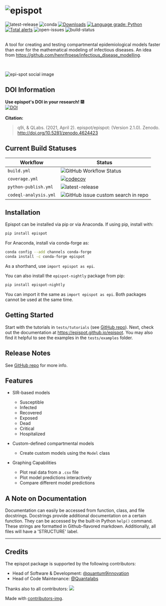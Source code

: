 # ![epispot](https://i.ibb.co/hXMjrCV/epi-spot.png)
![latest-release](https://shields.mitmproxy.org/pypi/v/epispot.svg?color=success)
![conda](https://anaconda.org/conda-forge/epispot/badges/installer/conda.svg)
[![Downloads](https://pepy.tech/badge/epispot)](https://pepy.tech/project/epispot)
[![Language grade: Python](https://img.shields.io/lgtm/grade/python/g/quantum9Innovation/epispot.svg?logo=lgtm&logoWidth=18)](https://lgtm.com/projects/g/quantum9Innovation/epispot/context:python)
[![Total alerts](https://img.shields.io/lgtm/alerts/g/quantum9Innovation/epispot.svg?logo=lgtm&logoWidth=18)](https://lgtm.com/projects/g/quantum9Innovation/epispot/alerts/)
![open-issues](https://img.shields.io/github/issues-raw/epispot/epispot?color=orange)
![build-status](https://github.com/epispot/epispot/workflows/build/badge.svg?branch=master)
<br><br>

A tool for creating and testing compartmental epidemiological models faster than ever for the mathematical modeling of infectious 
diseases. An idea from https://github.com/henrifroese/infectious_disease_modelling.

<br>

![epi-spot social image](https://docs.google.com/drawings/d/e/2PACX-1vT6zazkjjnz8UMZz7mxPFXjnvC1Q1HgBLGcNwt0DEqla5N10kC_LPcdbuWae2VBWgCL7kynE8vCTzru/pub?w=1440&h=1080)

## DOI Information
**Use epispot's DOI in your research!** :fireworks: 
<br>
[![DOI](https://zenodo.org/badge/280527664.svg)](https://zenodo.org/badge/latestdoi/280527664)
<br><br>
**Citation:**
> q9i, & QLabs. (2021, April 2). epispot/epispot: (Version 2.1.0). Zenodo. http://doi.org/10.5281/zenodo.4624423

## Current Build Statuses
| Workflow | Status |
| --- | --- |
| `build.yml` | ![GitHub Workflow Status](https://shields.mitmproxy.org/github/workflow/status/epispot/epispot/build?label=build%203.7%2C%203.8%2C%203.9) |
| `coverage.yml` | [![codecov](https://codecov.io/gh/epispot/epispot/branch/master/graph/badge.svg?token=WGIM127RFY)](https://codecov.io/gh/epispot/epispot) |
| `python-publish.yml` | ![latest-release](https://shields.mitmproxy.org/pypi/v/epispot.svg?color=success) |
| `codeql-analysis.yml` | ![GitHub issue custom search in repo](https://img.shields.io/github/issues-search/epispot/epispot?color=success&label=known%20vulnerabilities&query=VULNERABILITY) |

## Installation

Epispot can be installed via pip or via Anaconda.
If using pip, install with:
```bash
pip install epispot
```
For Anaconda, install via conda-forge as:
```bash
conda config --add channels conda-forge
conda install -c conda-forge epispot
```

As a shorthand, use `import epispot as epi`.

You can also install the `epispot-nightly` package from pip:
``` bash
pip install epispot-nightly
```
You can import it the same as `import epispot as epi`. Both packages cannot be used at the same time.

## Getting Started

Start with the tutorials in `tests/tutorials` (see [GitHub repo](https://www.github.com/epispot/epispot/tree/master/tests/tutorials)). Next, check out the 
documentation at https://epispot.github.io/epispot. You may also find 
it helpful to see the examples in the `tests/examples` folder.

## Release Notes
See [GitHub repo](https://www.github.com/epispot/epispot/releases) for more info.

## Features

 - SIR-based models
    - Susceptible
    - Infected
    - Recovered
    - Exposed
    - Dead
    - Critical
    - Hospitalized
    
 - Custom-defined compartmental models
    - Create custom models using the `Model` class
 
 - Graphing Capabilities
    - Plot real data from a `.csv` file
    - Plot model predictions interactively
    - Compare different model predictions

## A Note on Documentation
Documentation can easily be accessed from function, class, and file docstrings.
Docstrings provide additional documentation on a certain function.
They can be accessed by the built-in Python `help()` command.
These strings are formatted in Github-flavored markdown.
Additionally, all files will have a 'STRUCTURE' label.

___
## Credits
The epispot package is supported by the following contributors:
 - Head of Software & Development: [@quantum9innovation](https://www.github.com/quantum9innovation)
 - Head of Code Maintenance: [@Quantalabs](https://www.github.com/quantalabs)

Thanks also to all contributors:
<a href="https://github.com/epispot/epispot/graphs/contributors">
  <img src="https://contrib.rocks/image?repo=epispot/epispot" />
</a>

Made with [contributors-img](https://contrib.rocks).
